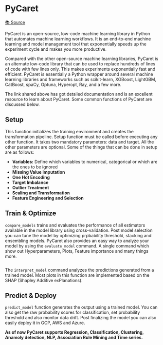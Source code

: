 # PyCaret

[📚 Source](https://pycaret.gitbook.io/docs/)

PyCaret is an open-source, low-code machine learning library in Python that automates machine learning workflows. It is an end-to-end machine learning and model management tool that exponentially speeds up the experiment cycle and makes you more productive.

Compared with the other open-source machine learning libraries, PyCaret is an alternate low-code library that can be used to replace hundreds of lines of code with few lines only. This makes experiments exponentially fast and efficient. PyCaret is essentially a Python wrapper around several machine learning libraries and frameworks such as scikit-learn, XGBoost, LightGBM, CatBoost, spaCy, Optuna, Hyperopt, Ray, and a few more.

The link shared above has got detailed documentation and is an excellent resource to learn about PyCaret. Some common functions of PyCaret are discussed below.

## Setup

This function initializes the training environment and creates the transformation pipeline. Setup function must be called before executing any other function. It takes two mandatory parameters: data and target. All the other parameters are optional. Some of the things that can be done in setup are as follows:

* **Variables:** Define which variables to numerical, categorical or which are the ones to be ignored
* **Missing Value Imputation**
* **One Hot Encoding**
* **Target Imbalance**
* **Outlier Treatment**
* **Scaling and Transformation**
* **Feature Engineering and Selection**

## Train & Optimize

`compare_models` trains and evaluates the performance of all estimators available in the model library using cross-validation. Post model selection you can tune the model by optimizing prpbability threshold, stacking and ensembling models. PyCaret also provides an easy way to analyze your model by using the `evaluate_model` command. A single command which show out Hyperparameters, Plots, Feature importance and many things more.

<figure><img src="../_build/html/_images/image18.PNG" alt=""><figcaption></figcaption></figure>

The `interpret_model` command analyzes the predictions generated from a trained model. Most plots in this function are implemented based on the SHAP (Shapley Additive exPlanations).

## Predict & Deploy

`predict_model` function generates the output using a trained model. You can also get the raw probability scores for classification, set probability threshold and also monitor data drift. Post finalizing the model you can also easily deploy it in GCP, AWS and Azure.

**As of now PyCaret supports Regression, Classification, Clustering, Anamoly detection, NLP, Association Rule Mining and Time series.**
